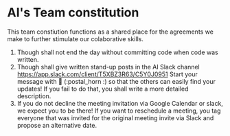 # AI's Team constitution 
This team constiution functions as a shared place for the agreements we make to further stimulate our colaborative skills. 

1. Though shall not end the day without committing code when code was written. 
2. Though shall give written stand-up posts in the AI Slack channel https://app.slack.com/client/T5XBZ3R63/C5Y0J0951  Start your message with :postal_horn: (:postal_horn :) so that the others can easily find your updates! 
If you fail to do that, you shall write a more detailed description.  
3. If you do not decline the meeting invitation via Google Calendar or slack, we expect you to be there! 
If you want to reschedule a meeting, you tag everyone that was invited for the original meeting invite via Slack and propose an alternative date. 
